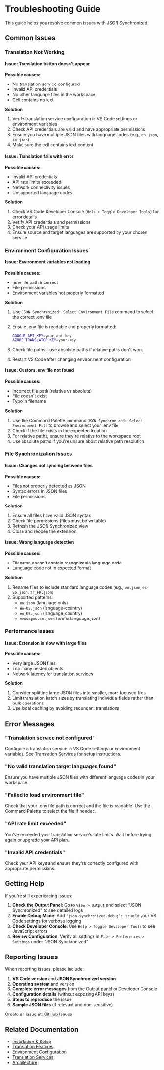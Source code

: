 # Troubleshooting Guide

This guide helps you resolve common issues with JSON Synchronized.

## Common Issues

### Translation Not Working

#### Issue: Translation button doesn't appear

**Possible causes:**

- No translation service configured
- Invalid API credentials
- No other language files in the workspace
- Cell contains no text

**Solution:**

1. Verify translation service configuration in VS Code settings or environment variables
2. Check API credentials are valid and have appropriate permissions
3. Ensure you have multiple JSON files with language codes (e.g., `en.json`, `es.json`)
4. Make sure the cell contains text content

#### Issue: Translation fails with error

**Possible causes:**

- Invalid API credentials
- API rate limits exceeded
- Network connectivity issues
- Unsupported language codes

**Solution:**

1. Check VS Code Developer Console (`Help > Toggle Developer Tools`) for error details
2. Verify API credentials and permissions
3. Check your API usage limits
4. Ensure source and target languages are supported by your chosen service

### Environment Configuration Issues

#### Issue: Environment variables not loading

**Possible causes:**

- .env file path incorrect
- File permissions
- Environment variables not properly formatted

**Solution:**

1. Use `JSON Synchronized: Select Environment File` command to select the
   correct .env file
2. Ensure .env file is readable and properly formatted:

   ```bash
   GOOGLE_API_KEY=your-api-key
   AZURE_TRANSLATOR_KEY=your-key
   ```

3. Check file paths - use absolute paths if relative paths don't work
4. Restart VS Code after changing environment configuration

#### Issue: Custom .env file not found

**Possible causes:**

- Incorrect file path (relative vs absolute)
- File doesn't exist
- Typo in filename

**Solution:**

1. Use the Command Palette command `JSON Synchronized: Select Environment File`
   to browse and select your .env file
2. Check if the file exists in the expected location
3. For relative paths, ensure they're relative to the workspace root
4. Use absolute paths if you're unsure about relative path resolution

### File Synchronization Issues

#### Issue: Changes not syncing between files

**Possible causes:**

- Files not properly detected as JSON
- Syntax errors in JSON files
- File permissions

**Solution:**

1. Ensure all files have valid JSON syntax
2. Check file permissions (files must be writable)
3. Refresh the JSON Synchronized view
4. Close and reopen the extension

#### Issue: Wrong language detection

**Possible causes:**

- Filename doesn't contain recognizable language code
- Language code not in expected format

**Solution:**

1. Rename files to include standard language codes
   (e.g., `en.json`, `es-ES.json`, `fr_FR.json`)
2. Supported patterns:
   - `en.json` (language only)
   - `en-US.json` (language-country)
   - `en_US.json` (language_country)
   - `messages.en.json` (prefix.language.json)

### Performance Issues

#### Issue: Extension is slow with large files

**Possible causes:**

- Very large JSON files
- Too many nested objects
- Network latency for translation services

**Solution:**

1. Consider splitting large JSON files into smaller, more focused files
2. Limit translation batch sizes by translating individual fields rather
   than bulk operations
3. Use local caching by avoiding redundant translations

## Error Messages

### "Translation service not configured"

Configure a translation service in VS Code settings or environment variables.
See [Translation Services](./translation-services.md) for setup instructions.

### "No valid translation target languages found"

Ensure you have multiple JSON files with different language codes in your workspace.

### "Failed to load environment file"

Check that your .env file path is correct and the file is readable.
Use the Command Palette to select the file if needed.

### "API rate limit exceeded"

You've exceeded your translation service's rate limits. Wait before trying again
or upgrade your API plan.

### "Invalid API credentials"

Check your API keys and ensure they're correctly configured with appropriate permissions.

## Getting Help

If you're still experiencing issues:

1. **Check the Output Panel**: Go to `View > Output` and select "JSON Synchronized"
   to see detailed logs
2. **Enable Debug Mode**: Add `"json-synchronized.debug": true` to your
   VS Code settings for verbose logging
3. **Check Developer Console**: Use `Help > Toggle Developer Tools` to
   see JavaScript errors
4. **Review Configuration**: Verify all settings in `File > Preferences > Settings`
   under "JSON Synchronized"

## Reporting Issues

When reporting issues, please include:

1. **VS Code version** and **JSON Synchronized version**
2. **Operating system** and version
3. **Complete error messages** from the Output panel or Developer Console
4. **Configuration details** (without exposing API keys)
5. **Steps to reproduce** the issue
6. **Sample JSON files** (if relevant and non-sensitive)

Create an issue at: [GitHub Issues](https://github.com/AbelMSG89/json-synchronized/issues)

## Related Documentation

- [Installation & Setup](./installation.md)
- [Translation Features](./translation-features.md)
- [Environment Configuration](./environment-configuration.md)
- [Translation Services](./translation-services.md)
- [Architecture](./architecture.md)
